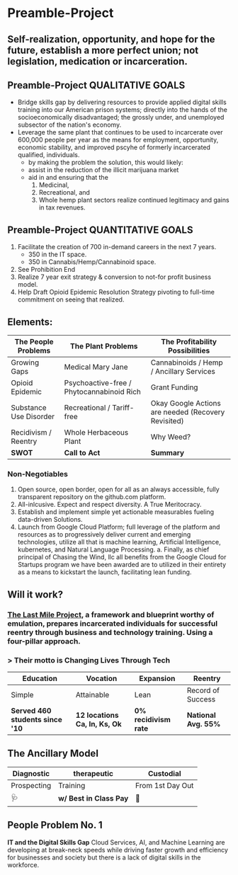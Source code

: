# Preamble-Project

## Self-realization, opportunity, and hope for the future, establish a more perfect union; not legislation, medication or incarceration.

## Preamble-Project QUALITATIVE GOALS
- Bridge skills gap by delivering resources to provide applied digital skills training into our American prison systems; directly into the hands of the socioeconomically disadvantaged; the grossly under, and unemployed subsector of the nation's economy. 
- Leverage the same plant that continues to be used to incarcerate over 600,000 people per year as the means for employment, opportunity, economic stability, and improved pscyhe of formerly incarcerated qualified, individuals.
  - by making the problem the solution, this would likely:
  - assist in the reduction of the illicit marijuana market
  - aid in and ensuring that the  
       1. Medicinal, 
       1. Recreational, and 
       1. Whole hemp 
plant sectors realize continued legitimacy and gains in tax revenues.
## Preamble-Project QUANTITATIVE GOALS
1. Facilitate the creation of 700 in-demand careers in the next 7 years.
   - 350 in the IT space.
   - 350 in Cannabis/Hemp/Cannabinoid space.
2. See Prohibition End
3. Realize 7 year exit strategy & conversion to not-for profit business model.
4. Help Draft Opioid Epidemic Resolution Strategy pivoting to full-time commitment on seeing that realized. 

## Elements: 
The People Problems | The Plant Problems | The Profitability Possibilities
------ |------ | ------ | 
Growing Gaps | Medical Mary Jane | Cannabinoids / Hemp  / Ancillary Services 
Opioid Epidemic | Psychoactive-free / Phytocannabinoid Rich | Grant Funding  
Substance Use Disorder | Recreational / Tariff-free |  Okay Google Actions are needed (Recovery Revisited)
Recidivism / Reentry | Whole Herbaceous Plant |Why Weed? 
**SWOT** | **Call to Act** | **Summary**
### Non-Negotiables
1. Open source, open border, open for all as an always accessible, fully transparent repository on the github.com platform.
1.  All-inlcusive. Expect and respect diversity. A True Meritocracy.
1. Establish  and implement simple yet actionable measurables fueling data-driven Solutions.
1. Launch from Google Cloud Platform; full leverage of the platform and resources as to progressively deliver current and emerging technologies, utilize all that is machine learning, Artificial Intelligence, kubernetes, and Natural Language Processing. 
   a. Finally, as chief principal of Chasing the Wind, llc all benefits from the Google Cloud for Startups program we have been awarded are to utilized in their entirety as a means to kickstart the launch, facilitating lean funding.
## Will it work?
### [The Last Mile Project](https://thelastmile.org/), a framework and blueprint worthy of emulation, prepares incarcerated individuals for successful reentry through business and technology training. Using a four-pillar approach.
### > Their motto is **Changing Lives Through Tech**

Education | Vocation | Expansion | Reentry
--------- | -------- | --------- | ---------
Simple | Attainable | Lean | Record of Success 
**Served 460 students since '10** | **12 locations Ca, In, Ks, Ok** | **0% recidivism rate** | **National Avg. 55%**



## The Ancillary Model 
Diagnostic | therapeutic | Custodial 
---------- | ----------- | --------
Prospecting | Training | From 1st Day Out
🩺 | **w/ Best in Class Pay** | 🔬
 
## People Problem No. 1
**IT and the Digital Skills Gap**
Cloud Services, AI, and Machine Learning  are developing at break-neck speeds while driving faster growth and efficiency for businesses and society but there is a lack of digital skills in the workforce.
